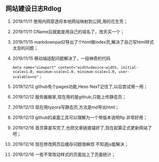 ## 网站建设日志Rdlog



1. 2019/11/11 使用内网穿透将本地网站映射到公网,用的花生壳；

2. 2019/11/11 CName后就能是用自己的域名了，改天买一个；

3. 2019/11/15 markdownpad2导出了个html做index页,解决了自己写html样式太丑的问题；

4. 2019/11/15 移动端适配问题解决了，一段神奇的代码

   ```meta name="viewport" content="width=device-width, initial-scale=1.0, maximum-scale=1.0, minimum-scale=1.0, user-scalable=no"；```

5. 2019/12/12 github有个pages功能,Hexo NexT记住了,以后尝试用一用；

6. 2019/12/12 服务器搬家,现在用的是github,只能上传静态页；

7. 2019/12/13 现在用typora写静态页,方法是md导出html；

8. 2019/12/13 github的桌面工具可以理解为一个带版本说明ftp 非常好用；

9. 2019/12/16 首页算是写完了,也把文章链接锚好了,现在起算正式更新网站了吧；

10. 2019/12/16 现在修改网页后缓存问题很麻烦 不知道js能解决；

11. 2019/12/16 一些不常改动样式的页面加上了页面统计；